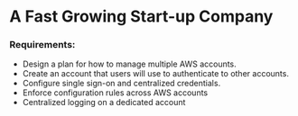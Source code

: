# A Fast Growing Start-up Company

### Requirements: 

- Design a plan for how to manage multiple AWS accounts.
- Create an account that users will use to authenticate to other accounts.
- Configure single sign-on and centralized credentials.
- Enforce configuration rules across AWS accounts
- Centralized logging on a dedicated account